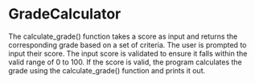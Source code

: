 # GradeCalculator
The calculate_grade() function takes a score as input and returns the corresponding grade based on a set of criteria.
The user is prompted to input their score.
The input score is validated to ensure it falls within the valid range of 0 to 100.
If the score is valid, the program calculates the grade using the calculate_grade() function and prints it out.
